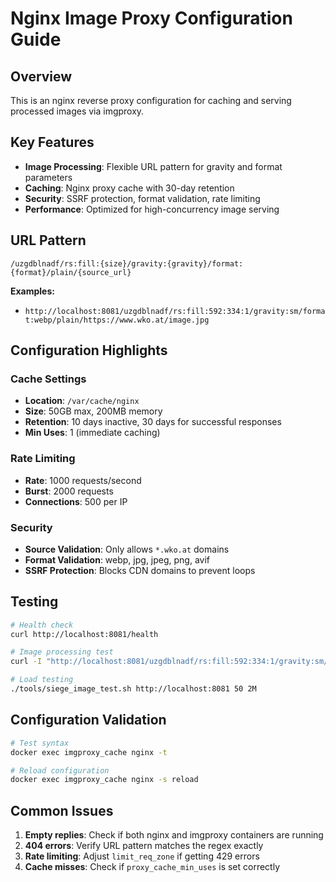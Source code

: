 # Nginx Image Proxy Configuration Guide

## Overview

This is an nginx reverse proxy configuration for caching and serving processed images via imgproxy.

## Key Features

- **Image Processing**: Flexible URL pattern for gravity and format parameters
- **Caching**: Nginx proxy cache with 30-day retention
- **Security**: SSRF protection, format validation, rate limiting
- **Performance**: Optimized for high-concurrency image serving

## URL Pattern

```
/uzgdblnadf/rs:fill:{size}/gravity:{gravity}/format:{format}/plain/{source_url}
```

**Examples:**
- `http://localhost:8081/uzgdblnadf/rs:fill:592:334:1/gravity:sm/format:webp/plain/https://www.wko.at/image.jpg`

## Configuration Highlights

### Cache Settings
- **Location**: `/var/cache/nginx`
- **Size**: 50GB max, 200MB memory
- **Retention**: 10 days inactive, 30 days for successful responses
- **Min Uses**: 1 (immediate caching)

### Rate Limiting
- **Rate**: 1000 requests/second
- **Burst**: 2000 requests
- **Connections**: 500 per IP

### Security
- **Source Validation**: Only allows `*.wko.at` domains
- **Format Validation**: webp, jpg, jpeg, png, avif
- **SSRF Protection**: Blocks CDN domains to prevent loops

## Testing

```bash
# Health check
curl http://localhost:8081/health

# Image processing test
curl -I "http://localhost:8081/uzgdblnadf/rs:fill:592:334:1/gravity:sm/format:webp/plain/https://www.wko.at/image.jpg"

# Load testing
./tools/siege_image_test.sh http://localhost:8081 50 2M
```

## Configuration Validation

```bash
# Test syntax
docker exec imgproxy_cache nginx -t

# Reload configuration
docker exec imgproxy_cache nginx -s reload
```

## Common Issues

1. **Empty replies**: Check if both nginx and imgproxy containers are running
2. **404 errors**: Verify URL pattern matches the regex exactly
3. **Rate limiting**: Adjust `limit_req_zone` if getting 429 errors
4. **Cache misses**: Check if `proxy_cache_min_uses` is set correctly